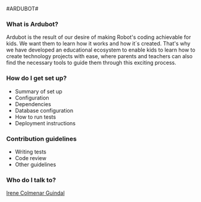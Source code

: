 #ARDUBOT#


### What is Ardubot? ###

Ardubot is the result of our desire of making Robot's coding achievable for kids. We want them to learn how it works and how it´s created. That's why we have developed an educational ecosystem to enable kids to learn how to create technology projects with ease, where parents and teachers can also find the necessary tools to guide them through this exciting process.


### How do I get set up? ###

* Summary of set up
* Configuration
* Dependencies
* Database configuration
* How to run tests
* Deployment instructions

### Contribution guidelines ###

* Writing tests
* Code review
* Other guidelines

### Who do I talk to? ###

[Irene Colmenar Guindal](irelaure@gmail.com)
